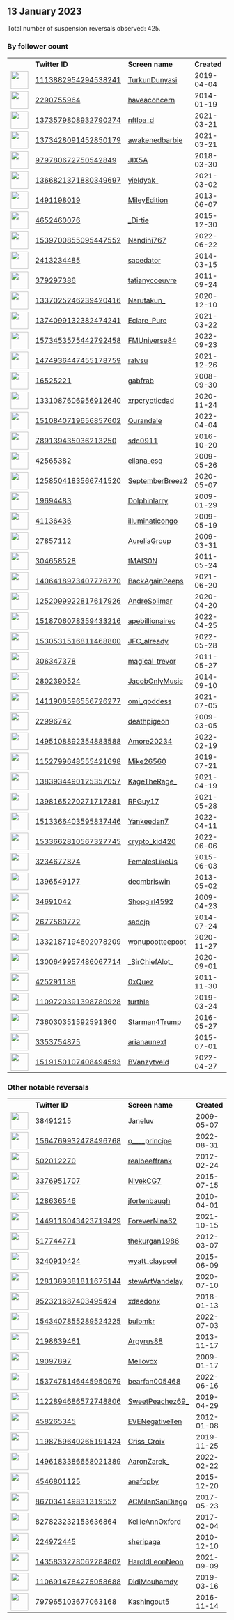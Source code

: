 
## 13 January 2023
Total number of suspension reversals observed: 425.

### By follower count
<table><tr><th></th><th align="left">Twitter ID</th><th align="left">Screen name</th>
<th align="left">Created</th><th align="left">Status</th><th align="left">Suspended</th><th align="left">Followers</th>
<tr><td><a href="https://pbs.twimg.com/profile_images/1632745961502941186/0REZlxG4_normal.jpg"><img src="https://pbs.twimg.com/profile_images/1632745961502941186/0REZlxG4_normal.jpg" width="40px" height="40px" align="center"/></a></td><td><a href="https://twitter.com/intent/user?user_id=1113882954294538241">1113882954294538241</a></td><td><a href="https://twitter.com/TurkunDunyasi">TurkunDunyasi</a></td><td>2019-04-04</td><td align="center"></td><td>2023-01-09</td><td>124095</td></tr>
<tr><td><a href="https://pbs.twimg.com/profile_images/1419624665211879424/RCRrKihx_normal.jpg"><img src="https://pbs.twimg.com/profile_images/1419624665211879424/RCRrKihx_normal.jpg" width="40px" height="40px" align="center"/></a></td><td><a href="https://twitter.com/intent/user?user_id=2290755964">2290755964</a></td><td><a href="https://twitter.com/haveaconcern">haveaconcern</a></td><td>2014-01-19</td><td align="center"></td><td>2022-12-29</td><td>48637</td></tr>
<tr><td><a href="https://pbs.twimg.com/profile_images/1546236224972546048/QxSbUayp_normal.jpg"><img src="https://pbs.twimg.com/profile_images/1546236224972546048/QxSbUayp_normal.jpg" width="40px" height="40px" align="center"/></a></td><td><a href="https://twitter.com/intent/user?user_id=1373579808932790274">1373579808932790274</a></td><td><a href="https://twitter.com/nftloa_d">nftloa_d</a></td><td>2021-03-21</td><td align="center"></td><td>2023-01-09</td><td>44789</td></tr>
<tr><td><a href="https://pbs.twimg.com/profile_images/1648138152001798145/B_If5EvM_normal.jpg"><img src="https://pbs.twimg.com/profile_images/1648138152001798145/B_If5EvM_normal.jpg" width="40px" height="40px" align="center"/></a></td><td><a href="https://twitter.com/intent/user?user_id=1373428091452850179">1373428091452850179</a></td><td><a href="https://twitter.com/awakenedbarbie">awakenedbarbie</a></td><td>2021-03-21</td><td align="center"></td><td>2022-12-28</td><td>33596</td></tr>
<tr><td><a href="https://pbs.twimg.com/profile_images/1570701595960131585/A5wUTNEj_normal.jpg"><img src="https://pbs.twimg.com/profile_images/1570701595960131585/A5wUTNEj_normal.jpg" width="40px" height="40px" align="center"/></a></td><td><a href="https://twitter.com/intent/user?user_id=979780672750542849">979780672750542849</a></td><td><a href="https://twitter.com/JIX5A">JIX5A</a></td><td>2018-03-30</td><td align="center"></td><td>2022-10-06</td><td>27158</td></tr>
<tr><td><a href="https://pbs.twimg.com/profile_images/1618279439388786691/MX12v98d_normal.jpg"><img src="https://pbs.twimg.com/profile_images/1618279439388786691/MX12v98d_normal.jpg" width="40px" height="40px" align="center"/></a></td><td><a href="https://twitter.com/intent/user?user_id=1366821371880349697">1366821371880349697</a></td><td><a href="https://twitter.com/yieldyak_">yieldyak_</a></td><td>2021-03-02</td><td align="center"></td><td>2022-12-19</td><td>24911</td></tr>
<tr><td><a href="https://pbs.twimg.com/profile_images/1650209677307781121/YSYVtdop_normal.jpg"><img src="https://pbs.twimg.com/profile_images/1650209677307781121/YSYVtdop_normal.jpg" width="40px" height="40px" align="center"/></a></td><td><a href="https://twitter.com/intent/user?user_id=1491198019">1491198019</a></td><td><a href="https://twitter.com/MileyEdition">MileyEdition</a></td><td>2013-06-07</td><td align="center"></td><td>2022-09-16</td><td>23795</td></tr>
<tr><td><a href="https://pbs.twimg.com/profile_images/1115373411738501120/PrxaC2Hi_normal.jpg"><img src="https://pbs.twimg.com/profile_images/1115373411738501120/PrxaC2Hi_normal.jpg" width="40px" height="40px" align="center"/></a></td><td><a href="https://twitter.com/intent/user?user_id=4652460076">4652460076</a></td><td><a href="https://twitter.com/_Dirtie">_Dirtie</a></td><td>2015-12-30</td><td align="center"></td><td>2023-01-09</td><td>18247</td></tr>
<tr><td><a href="https://pbs.twimg.com/profile_images/1556339920314085376/iSGXULTg_normal.jpg"><img src="https://pbs.twimg.com/profile_images/1556339920314085376/iSGXULTg_normal.jpg" width="40px" height="40px" align="center"/></a></td><td><a href="https://twitter.com/intent/user?user_id=1539700855095447552">1539700855095447552</a></td><td><a href="https://twitter.com/Nandini767">Nandini767</a></td><td>2022-06-22</td><td align="center"></td><td>2023-01-08</td><td>17887</td></tr>
<tr><td><a href="https://pbs.twimg.com/profile_images/1531710193683374083/f2Y1cyg6_normal.jpg"><img src="https://pbs.twimg.com/profile_images/1531710193683374083/f2Y1cyg6_normal.jpg" width="40px" height="40px" align="center"/></a></td><td><a href="https://twitter.com/intent/user?user_id=2413234485">2413234485</a></td><td><a href="https://twitter.com/sacedator">sacedator</a></td><td>2014-03-15</td><td align="center"></td><td>2023-01-09</td><td>17081</td></tr>
<tr><td><a href="https://pbs.twimg.com/profile_images/1625760149/photo-Tatiana_normal.jpg"><img src="https://pbs.twimg.com/profile_images/1625760149/photo-Tatiana_normal.jpg" width="40px" height="40px" align="center"/></a></td><td><a href="https://twitter.com/intent/user?user_id=379297386">379297386</a></td><td><a href="https://twitter.com/tatianycoeuvre">tatianycoeuvre</a></td><td>2011-09-24</td><td align="center"></td><td>2022-05-28</td><td>16522</td></tr>
<tr><td><a href="https://pbs.twimg.com/profile_images/1642839062490001408/rOBldbuI_normal.jpg"><img src="https://pbs.twimg.com/profile_images/1642839062490001408/rOBldbuI_normal.jpg" width="40px" height="40px" align="center"/></a></td><td><a href="https://twitter.com/intent/user?user_id=1337025246239420416">1337025246239420416</a></td><td><a href="https://twitter.com/Narutakun_">Narutakun_</a></td><td>2020-12-10</td><td align="center"></td><td>2022-11-19</td><td>16513</td></tr>
<tr><td><a href="https://pbs.twimg.com/profile_images/1583916407611305984/V7D46QuK_normal.jpg"><img src="https://pbs.twimg.com/profile_images/1583916407611305984/V7D46QuK_normal.jpg" width="40px" height="40px" align="center"/></a></td><td><a href="https://twitter.com/intent/user?user_id=1374099132382474241">1374099132382474241</a></td><td><a href="https://twitter.com/Eclare_Pure">Eclare_Pure</a></td><td>2021-03-22</td><td align="center"></td><td>2022-12-04</td><td>15536</td></tr>
<tr><td><a href="https://pbs.twimg.com/profile_images/1667527076591616002/sJ9rei0C_normal.jpg"><img src="https://pbs.twimg.com/profile_images/1667527076591616002/sJ9rei0C_normal.jpg" width="40px" height="40px" align="center"/></a></td><td><a href="https://twitter.com/intent/user?user_id=1573453575442792458">1573453575442792458</a></td><td><a href="https://twitter.com/FMUniverse84">FMUniverse84</a></td><td>2022-09-23</td><td align="center"></td><td>2023-01-10</td><td>12954</td></tr>
<tr><td><a href="https://pbs.twimg.com/profile_images/1625002776466976771/dSdYarFx_normal.jpg"><img src="https://pbs.twimg.com/profile_images/1625002776466976771/dSdYarFx_normal.jpg" width="40px" height="40px" align="center"/></a></td><td><a href="https://twitter.com/intent/user?user_id=1474936447455178759">1474936447455178759</a></td><td><a href="https://twitter.com/ralvsu">ralvsu</a></td><td>2021-12-26</td><td align="center"></td><td>2023-01-12</td><td>12937</td></tr>
<tr><td><a href="https://pbs.twimg.com/profile_images/1664276425409699840/sa6_3jKR_normal.jpg"><img src="https://pbs.twimg.com/profile_images/1664276425409699840/sa6_3jKR_normal.jpg" width="40px" height="40px" align="center"/></a></td><td><a href="https://twitter.com/intent/user?user_id=16525221">16525221</a></td><td><a href="https://twitter.com/gabfrab">gabfrab</a></td><td>2008-09-30</td><td align="center"></td><td>2023-01-12</td><td>11259</td></tr>
<tr><td><a href="https://pbs.twimg.com/profile_images/1614281218199093250/kUz98nIQ_normal.jpg"><img src="https://pbs.twimg.com/profile_images/1614281218199093250/kUz98nIQ_normal.jpg" width="40px" height="40px" align="center"/></a></td><td><a href="https://twitter.com/intent/user?user_id=1331087606956912640">1331087606956912640</a></td><td><a href="https://twitter.com/xrpcrypticdad">xrpcrypticdad</a></td><td>2020-11-24</td><td align="center">🚫</td><td>2022-10-29</td><td>10707</td></tr>
<tr><td><a href="https://pbs.twimg.com/profile_images/1623783870981197827/tRIhsCgN_normal.jpg"><img src="https://pbs.twimg.com/profile_images/1623783870981197827/tRIhsCgN_normal.jpg" width="40px" height="40px" align="center"/></a></td><td><a href="https://twitter.com/intent/user?user_id=1510840719656857602">1510840719656857602</a></td><td><a href="https://twitter.com/Qurandale">Qurandale</a></td><td>2022-04-04</td><td align="center"></td><td>2023-01-10</td><td>9905</td></tr>
<tr><td><a href="https://pbs.twimg.com/profile_images/951587157310935040/LebuDghX_normal.jpg"><img src="https://pbs.twimg.com/profile_images/951587157310935040/LebuDghX_normal.jpg" width="40px" height="40px" align="center"/></a></td><td><a href="https://twitter.com/intent/user?user_id=789139435036213250">789139435036213250</a></td><td><a href="https://twitter.com/sdc0911">sdc0911</a></td><td>2016-10-20</td><td align="center"></td><td></td><td>9147</td></tr>
<tr><td><a href="https://pbs.twimg.com/profile_images/1660659466755293185/dLOvdMaw_normal.jpg"><img src="https://pbs.twimg.com/profile_images/1660659466755293185/dLOvdMaw_normal.jpg" width="40px" height="40px" align="center"/></a></td><td><a href="https://twitter.com/intent/user?user_id=42565382">42565382</a></td><td><a href="https://twitter.com/eliana_esq">eliana_esq</a></td><td>2009-05-26</td><td align="center"></td><td>2023-01-09</td><td>8800</td></tr>
<tr><td><a href="https://pbs.twimg.com/profile_images/1299501813809414144/m6QdJCkb_normal.jpg"><img src="https://pbs.twimg.com/profile_images/1299501813809414144/m6QdJCkb_normal.jpg" width="40px" height="40px" align="center"/></a></td><td><a href="https://twitter.com/intent/user?user_id=1258504183566741520">1258504183566741520</a></td><td><a href="https://twitter.com/SeptemberBreez2">SeptemberBreez2</a></td><td>2020-05-07</td><td align="center"></td><td>2023-01-09</td><td>8061</td></tr>
<tr><td><a href="https://pbs.twimg.com/profile_images/1468596162978406406/8c-HkHkf_normal.jpg"><img src="https://pbs.twimg.com/profile_images/1468596162978406406/8c-HkHkf_normal.jpg" width="40px" height="40px" align="center"/></a></td><td><a href="https://twitter.com/intent/user?user_id=19694483">19694483</a></td><td><a href="https://twitter.com/Dolphinlarry">Dolphinlarry</a></td><td>2009-01-29</td><td align="center"></td><td>2023-01-02</td><td>7693</td></tr>
<tr><td><a href="https://pbs.twimg.com/profile_images/1661314861471526918/SgtFI-9__normal.jpg"><img src="https://pbs.twimg.com/profile_images/1661314861471526918/SgtFI-9__normal.jpg" width="40px" height="40px" align="center"/></a></td><td><a href="https://twitter.com/intent/user?user_id=41136436">41136436</a></td><td><a href="https://twitter.com/illuminaticongo">illuminaticongo</a></td><td>2009-05-19</td><td align="center"></td><td>2023-01-12</td><td>7626</td></tr>
<tr><td><a href="https://pbs.twimg.com/profile_images/719585101999435777/BEuAL3si_normal.jpg"><img src="https://pbs.twimg.com/profile_images/719585101999435777/BEuAL3si_normal.jpg" width="40px" height="40px" align="center"/></a></td><td><a href="https://twitter.com/intent/user?user_id=27857112">27857112</a></td><td><a href="https://twitter.com/AureliaGroup">AureliaGroup</a></td><td>2009-03-31</td><td align="center"></td><td></td><td>7509</td></tr>
<tr><td><a href="https://pbs.twimg.com/profile_images/1601297364152733696/-5hRbqHg_normal.jpg"><img src="https://pbs.twimg.com/profile_images/1601297364152733696/-5hRbqHg_normal.jpg" width="40px" height="40px" align="center"/></a></td><td><a href="https://twitter.com/intent/user?user_id=304658528">304658528</a></td><td><a href="https://twitter.com/tMAIS0N">tMAIS0N</a></td><td>2011-05-24</td><td align="center"></td><td>2023-01-13</td><td>7201</td></tr>
<tr><td><a href="https://pbs.twimg.com/profile_images/1518361760612376578/D-dYS3X__normal.jpg"><img src="https://pbs.twimg.com/profile_images/1518361760612376578/D-dYS3X__normal.jpg" width="40px" height="40px" align="center"/></a></td><td><a href="https://twitter.com/intent/user?user_id=1406418973407776770">1406418973407776770</a></td><td><a href="https://twitter.com/BackAgainPeeps">BackAgainPeeps</a></td><td>2021-06-20</td><td align="center"></td><td>2022-05-19</td><td>7001</td></tr>
<tr><td><a href="https://pbs.twimg.com/profile_images/1612541588944592915/RPJmrX52_normal.jpg"><img src="https://pbs.twimg.com/profile_images/1612541588944592915/RPJmrX52_normal.jpg" width="40px" height="40px" align="center"/></a></td><td><a href="https://twitter.com/intent/user?user_id=1252099922817617926">1252099922817617926</a></td><td><a href="https://twitter.com/AndreSolimar">AndreSolimar</a></td><td>2020-04-20</td><td align="center"></td><td>2023-01-03</td><td>6421</td></tr>
<tr><td><a href="https://pbs.twimg.com/profile_images/1630657775423332363/uYFgopIS_normal.jpg"><img src="https://pbs.twimg.com/profile_images/1630657775423332363/uYFgopIS_normal.jpg" width="40px" height="40px" align="center"/></a></td><td><a href="https://twitter.com/intent/user?user_id=1518706078359433216">1518706078359433216</a></td><td><a href="https://twitter.com/apebillionairec">apebillionairec</a></td><td>2022-04-25</td><td align="center"></td><td>2023-01-13</td><td>6093</td></tr>
<tr><td><a href="https://pbs.twimg.com/profile_images/1663686784675348481/dOG40AVl_normal.jpg"><img src="https://pbs.twimg.com/profile_images/1663686784675348481/dOG40AVl_normal.jpg" width="40px" height="40px" align="center"/></a></td><td><a href="https://twitter.com/intent/user?user_id=1530531516811468800">1530531516811468800</a></td><td><a href="https://twitter.com/JFC_already">JFC_already</a></td><td>2022-05-28</td><td align="center"></td><td>2023-01-09</td><td>5838</td></tr>
<tr><td><a href="https://pbs.twimg.com/profile_images/1618473942938681344/aV3sZZhy_normal.jpg"><img src="https://pbs.twimg.com/profile_images/1618473942938681344/aV3sZZhy_normal.jpg" width="40px" height="40px" align="center"/></a></td><td><a href="https://twitter.com/intent/user?user_id=306347378">306347378</a></td><td><a href="https://twitter.com/magical_trevor">magical_trevor</a></td><td>2011-05-27</td><td align="center"></td><td></td><td>5468</td></tr>
<tr><td><a href="https://pbs.twimg.com/profile_images/1563694410155663360/wGF_IT-g_normal.jpg"><img src="https://pbs.twimg.com/profile_images/1563694410155663360/wGF_IT-g_normal.jpg" width="40px" height="40px" align="center"/></a></td><td><a href="https://twitter.com/intent/user?user_id=2802390524">2802390524</a></td><td><a href="https://twitter.com/JacobOnlyMusic">JacobOnlyMusic</a></td><td>2014-09-10</td><td align="center"></td><td>2023-01-10</td><td>5255</td></tr>
<tr><td><a href="https://pbs.twimg.com/profile_images/1622658167036592128/5PNncU71_normal.jpg"><img src="https://pbs.twimg.com/profile_images/1622658167036592128/5PNncU71_normal.jpg" width="40px" height="40px" align="center"/></a></td><td><a href="https://twitter.com/intent/user?user_id=1411908596556726277">1411908596556726277</a></td><td><a href="https://twitter.com/omi_goddess">omi_goddess</a></td><td>2021-07-05</td><td align="center"></td><td>2023-01-10</td><td>5029</td></tr>
<tr><td><a href="https://pbs.twimg.com/profile_images/1671552214295511040/0iQmzYk-_normal.jpg"><img src="https://pbs.twimg.com/profile_images/1671552214295511040/0iQmzYk-_normal.jpg" width="40px" height="40px" align="center"/></a></td><td><a href="https://twitter.com/intent/user?user_id=22996742">22996742</a></td><td><a href="https://twitter.com/deathpigeon">deathpigeon</a></td><td>2009-03-05</td><td align="center"></td><td>2023-01-09</td><td>4587</td></tr>
<tr><td><a href="https://pbs.twimg.com/profile_images/1667360703420792832/1pOfBvag_normal.jpg"><img src="https://pbs.twimg.com/profile_images/1667360703420792832/1pOfBvag_normal.jpg" width="40px" height="40px" align="center"/></a></td><td><a href="https://twitter.com/intent/user?user_id=1495108892354883588">1495108892354883588</a></td><td><a href="https://twitter.com/Amore20234">Amore20234</a></td><td>2022-02-19</td><td align="center"></td><td>2022-03-23</td><td>4412</td></tr>
<tr><td><a href="https://pbs.twimg.com/profile_images/1654265018177781760/lryFBjHZ_normal.jpg"><img src="https://pbs.twimg.com/profile_images/1654265018177781760/lryFBjHZ_normal.jpg" width="40px" height="40px" align="center"/></a></td><td><a href="https://twitter.com/intent/user?user_id=1152799648555421698">1152799648555421698</a></td><td><a href="https://twitter.com/Mike26560">Mike26560</a></td><td>2019-07-21</td><td align="center">🚫</td><td>2022-12-25</td><td>4287</td></tr>
<tr><td><a href="https://pbs.twimg.com/profile_images/1663903114468925440/9bbxmeKI_normal.jpg"><img src="https://pbs.twimg.com/profile_images/1663903114468925440/9bbxmeKI_normal.jpg" width="40px" height="40px" align="center"/></a></td><td><a href="https://twitter.com/intent/user?user_id=1383934490125357057">1383934490125357057</a></td><td><a href="https://twitter.com/KageTheRage_">KageTheRage_</a></td><td>2021-04-19</td><td align="center"></td><td>2023-01-10</td><td>4252</td></tr>
<tr><td><a href="https://pbs.twimg.com/profile_images/1634693924722970624/aBJHi2jK_normal.png"><img src="https://pbs.twimg.com/profile_images/1634693924722970624/aBJHi2jK_normal.png" width="40px" height="40px" align="center"/></a></td><td><a href="https://twitter.com/intent/user?user_id=1398165270271717381">1398165270271717381</a></td><td><a href="https://twitter.com/RPGuy17">RPGuy17</a></td><td>2021-05-28</td><td align="center"></td><td>2023-01-10</td><td>4228</td></tr>
<tr><td><a href="https://pbs.twimg.com/profile_images/1659019607737266176/ZZiUI23K_normal.jpg"><img src="https://pbs.twimg.com/profile_images/1659019607737266176/ZZiUI23K_normal.jpg" width="40px" height="40px" align="center"/></a></td><td><a href="https://twitter.com/intent/user?user_id=1513366403595837446">1513366403595837446</a></td><td><a href="https://twitter.com/Yankeedan7">Yankeedan7</a></td><td>2022-04-11</td><td align="center"></td><td>2022-05-29</td><td>4091</td></tr>
<tr><td><a href="https://pbs.twimg.com/profile_images/1667230277767143435/YTr12zKu_normal.png"><img src="https://pbs.twimg.com/profile_images/1667230277767143435/YTr12zKu_normal.png" width="40px" height="40px" align="center"/></a></td><td><a href="https://twitter.com/intent/user?user_id=1533662810567327745">1533662810567327745</a></td><td><a href="https://twitter.com/crypto_kid420">crypto_kid420</a></td><td>2022-06-06</td><td align="center"></td><td>2023-01-13</td><td>3811</td></tr>
<tr><td><a href="https://pbs.twimg.com/profile_images/989617369138974720/M3_rHmrO_normal.jpg"><img src="https://pbs.twimg.com/profile_images/989617369138974720/M3_rHmrO_normal.jpg" width="40px" height="40px" align="center"/></a></td><td><a href="https://twitter.com/intent/user?user_id=3234677874">3234677874</a></td><td><a href="https://twitter.com/FemalesLikeUs">FemalesLikeUs</a></td><td>2015-06-03</td><td align="center">👋</td><td></td><td>3801</td></tr>
<tr><td><a href="https://pbs.twimg.com/profile_images/1599062663442534400/WFJOp7cS_normal.jpg"><img src="https://pbs.twimg.com/profile_images/1599062663442534400/WFJOp7cS_normal.jpg" width="40px" height="40px" align="center"/></a></td><td><a href="https://twitter.com/intent/user?user_id=1396549177">1396549177</a></td><td><a href="https://twitter.com/decmbriswin">decmbriswin</a></td><td>2013-05-02</td><td align="center"></td><td>2022-12-22</td><td>3736</td></tr>
<tr><td><a href="https://pbs.twimg.com/profile_images/1296129628474466306/tj2SR3pz_normal.jpg"><img src="https://pbs.twimg.com/profile_images/1296129628474466306/tj2SR3pz_normal.jpg" width="40px" height="40px" align="center"/></a></td><td><a href="https://twitter.com/intent/user?user_id=34691042">34691042</a></td><td><a href="https://twitter.com/Shopgirl4592">Shopgirl4592</a></td><td>2009-04-23</td><td align="center"></td><td>2023-01-08</td><td>3464</td></tr>
<tr><td><a href="https://pbs.twimg.com/profile_images/1289228625385070593/J1ydcd_k_normal.jpg"><img src="https://pbs.twimg.com/profile_images/1289228625385070593/J1ydcd_k_normal.jpg" width="40px" height="40px" align="center"/></a></td><td><a href="https://twitter.com/intent/user?user_id=2677580772">2677580772</a></td><td><a href="https://twitter.com/sadcjp">sadcjp</a></td><td>2014-07-24</td><td align="center"></td><td>2022-10-21</td><td>3346</td></tr>
<tr><td><a href="https://pbs.twimg.com/profile_images/1668710662305087488/w3UHNg19_normal.jpg"><img src="https://pbs.twimg.com/profile_images/1668710662305087488/w3UHNg19_normal.jpg" width="40px" height="40px" align="center"/></a></td><td><a href="https://twitter.com/intent/user?user_id=1332187194602078209">1332187194602078209</a></td><td><a href="https://twitter.com/wonupootteepoot">wonupootteepoot</a></td><td>2020-11-27</td><td align="center"></td><td>2023-01-01</td><td>3286</td></tr>
<tr><td><a href="https://pbs.twimg.com/profile_images/1658874260717445121/MQ_UGC9d_normal.jpg"><img src="https://pbs.twimg.com/profile_images/1658874260717445121/MQ_UGC9d_normal.jpg" width="40px" height="40px" align="center"/></a></td><td><a href="https://twitter.com/intent/user?user_id=1300649957486067714">1300649957486067714</a></td><td><a href="https://twitter.com/_SirChiefAlot_">_SirChiefAlot_</a></td><td>2020-09-01</td><td align="center"></td><td>2023-01-08</td><td>3281</td></tr>
<tr><td><a href="https://pbs.twimg.com/profile_images/1669367103130853376/w2CxQK3j_normal.jpg"><img src="https://pbs.twimg.com/profile_images/1669367103130853376/w2CxQK3j_normal.jpg" width="40px" height="40px" align="center"/></a></td><td><a href="https://twitter.com/intent/user?user_id=425291188">425291188</a></td><td><a href="https://twitter.com/0xQuez">0xQuez</a></td><td>2011-11-30</td><td align="center"></td><td>2023-01-12</td><td>3133</td></tr>
<tr><td><a href="https://pbs.twimg.com/profile_images/1652656096912510976/PLXzeWIM_normal.jpg"><img src="https://pbs.twimg.com/profile_images/1652656096912510976/PLXzeWIM_normal.jpg" width="40px" height="40px" align="center"/></a></td><td><a href="https://twitter.com/intent/user?user_id=1109720391398780928">1109720391398780928</a></td><td><a href="https://twitter.com/turthle">turthle</a></td><td>2019-03-24</td><td align="center">🔒</td><td>2022-11-17</td><td>3112</td></tr>
<tr><td><a href="https://pbs.twimg.com/profile_images/1616155575536214016/9JPvrhwz_normal.jpg"><img src="https://pbs.twimg.com/profile_images/1616155575536214016/9JPvrhwz_normal.jpg" width="40px" height="40px" align="center"/></a></td><td><a href="https://twitter.com/intent/user?user_id=736030351592591360">736030351592591360</a></td><td><a href="https://twitter.com/Starman4Trump">Starman4Trump</a></td><td>2016-05-27</td><td align="center"></td><td></td><td>2982</td></tr>
<tr><td><a href="https://pbs.twimg.com/profile_images/1579611045449981953/RCb3GNky_normal.jpg"><img src="https://pbs.twimg.com/profile_images/1579611045449981953/RCb3GNky_normal.jpg" width="40px" height="40px" align="center"/></a></td><td><a href="https://twitter.com/intent/user?user_id=3353754875">3353754875</a></td><td><a href="https://twitter.com/arianaunext">arianaunext</a></td><td>2015-07-01</td><td align="center"></td><td>2022-11-26</td><td>2977</td></tr>
<tr><td><a href="https://pbs.twimg.com/profile_images/1520197849991966720/Ukw4Wibb_normal.jpg"><img src="https://pbs.twimg.com/profile_images/1520197849991966720/Ukw4Wibb_normal.jpg" width="40px" height="40px" align="center"/></a></td><td><a href="https://twitter.com/intent/user?user_id=1519150107408494593">1519150107408494593</a></td><td><a href="https://twitter.com/BVanzytveld">BVanzytveld</a></td><td>2022-04-27</td><td align="center"></td><td>2023-01-09</td><td>2931</td></tr>
</table>

### Other notable reversals
<table><tr><th></th><th align="left">Twitter ID</th><th align="left">Screen name</th>
<th align="left">Created</th><th align="left">Status</th><th align="left">Suspended</th><th align="left">Followers</th>
<tr><td><a href="https://pbs.twimg.com/profile_images/667094326011269121/2OjQ6xq7_normal.jpg"><img src="https://pbs.twimg.com/profile_images/667094326011269121/2OjQ6xq7_normal.jpg" width="40px" height="40px" align="center"/></a></td><td><a href="https://twitter.com/intent/user?user_id=38491215">38491215</a></td><td><a href="https://twitter.com/Janeluv">Janeluv</a></td><td>2009-05-07</td><td align="center"></td><td>2023-01-10</td><td>2353</td></tr>
<tr><td><a href="https://pbs.twimg.com/profile_images/1564969159569690624/qjyIItrN_normal.jpg"><img src="https://pbs.twimg.com/profile_images/1564969159569690624/qjyIItrN_normal.jpg" width="40px" height="40px" align="center"/></a></td><td><a href="https://twitter.com/intent/user?user_id=1564769932478496768">1564769932478496768</a></td><td><a href="https://twitter.com/o____principe">o____principe</a></td><td>2022-08-31</td><td align="center"></td><td>2023-01-09</td><td>235</td></tr>
<tr><td><a href="https://pbs.twimg.com/profile_images/851252597281271808/shUNU5aW_normal.jpg"><img src="https://pbs.twimg.com/profile_images/851252597281271808/shUNU5aW_normal.jpg" width="40px" height="40px" align="center"/></a></td><td><a href="https://twitter.com/intent/user?user_id=502012270">502012270</a></td><td><a href="https://twitter.com/realbeeffrank">realbeeffrank</a></td><td>2012-02-24</td><td align="center"></td><td>2023-01-06</td><td>247</td></tr>
<tr><td><a href="https://pbs.twimg.com/profile_images/1508315452774178817/BmRelsXO_normal.jpg"><img src="https://pbs.twimg.com/profile_images/1508315452774178817/BmRelsXO_normal.jpg" width="40px" height="40px" align="center"/></a></td><td><a href="https://twitter.com/intent/user?user_id=3376951707">3376951707</a></td><td><a href="https://twitter.com/NivekCG7">NivekCG7</a></td><td>2015-07-15</td><td align="center">🚫</td><td>2023-01-09</td><td>899</td></tr>
<tr><td><a href="https://pbs.twimg.com/profile_images/452980972380643328/yW5D-vq5_normal.jpeg"><img src="https://pbs.twimg.com/profile_images/452980972380643328/yW5D-vq5_normal.jpeg" width="40px" height="40px" align="center"/></a></td><td><a href="https://twitter.com/intent/user?user_id=128636546">128636546</a></td><td><a href="https://twitter.com/jfortenbaugh">jfortenbaugh</a></td><td>2010-04-01</td><td align="center"></td><td>2023-01-12</td><td>596</td></tr>
<tr><td><a href="https://pbs.twimg.com/profile_images/1646640748790521861/SMm7uJTQ_normal.jpg"><img src="https://pbs.twimg.com/profile_images/1646640748790521861/SMm7uJTQ_normal.jpg" width="40px" height="40px" align="center"/></a></td><td><a href="https://twitter.com/intent/user?user_id=1449116043423719429">1449116043423719429</a></td><td><a href="https://twitter.com/ForeverNina62">ForeverNina62</a></td><td>2021-10-15</td><td align="center"></td><td>2023-01-12</td><td>445</td></tr>
<tr><td><a href="https://pbs.twimg.com/profile_images/1611824932811378688/o6LhzxDx_normal.jpg"><img src="https://pbs.twimg.com/profile_images/1611824932811378688/o6LhzxDx_normal.jpg" width="40px" height="40px" align="center"/></a></td><td><a href="https://twitter.com/intent/user?user_id=517744771">517744771</a></td><td><a href="https://twitter.com/thekurgan1986">thekurgan1986</a></td><td>2012-03-07</td><td align="center"></td><td>2023-01-08</td><td>137</td></tr>
<tr><td><a href="https://pbs.twimg.com/profile_images/1329357843523194885/RAq5ucCm_normal.jpg"><img src="https://pbs.twimg.com/profile_images/1329357843523194885/RAq5ucCm_normal.jpg" width="40px" height="40px" align="center"/></a></td><td><a href="https://twitter.com/intent/user?user_id=3240910424">3240910424</a></td><td><a href="https://twitter.com/wyatt_claypool">wyatt_claypool</a></td><td>2015-06-09</td><td align="center"></td><td>2023-01-11</td><td>2586</td></tr>
<tr><td><a href="https://pbs.twimg.com/profile_images/1478087929004179457/trt-pFHN_normal.jpg"><img src="https://pbs.twimg.com/profile_images/1478087929004179457/trt-pFHN_normal.jpg" width="40px" height="40px" align="center"/></a></td><td><a href="https://twitter.com/intent/user?user_id=1281389381811675144">1281389381811675144</a></td><td><a href="https://twitter.com/stewArtVandelay">stewArtVandelay</a></td><td>2020-07-10</td><td align="center"></td><td>2022-12-17</td><td>268</td></tr>
<tr><td><a href="https://pbs.twimg.com/profile_images/1609938625063419904/LJ-huRJq_normal.jpg"><img src="https://pbs.twimg.com/profile_images/1609938625063419904/LJ-huRJq_normal.jpg" width="40px" height="40px" align="center"/></a></td><td><a href="https://twitter.com/intent/user?user_id=952321687403495424">952321687403495424</a></td><td><a href="https://twitter.com/xdaedonx">xdaedonx</a></td><td>2018-01-13</td><td align="center"></td><td>2023-01-09</td><td>230</td></tr>
<tr><td><a href="https://pbs.twimg.com/profile_images/1543409026901282818/MbCB4eBl_normal.jpg"><img src="https://pbs.twimg.com/profile_images/1543409026901282818/MbCB4eBl_normal.jpg" width="40px" height="40px" align="center"/></a></td><td><a href="https://twitter.com/intent/user?user_id=1543407855289524225">1543407855289524225</a></td><td><a href="https://twitter.com/bulbmkr">bulbmkr</a></td><td>2022-07-03</td><td align="center"></td><td>2023-01-01</td><td>80</td></tr>
<tr><td><a href="https://pbs.twimg.com/profile_images/1179899722766721025/vitXCz61_normal.jpg"><img src="https://pbs.twimg.com/profile_images/1179899722766721025/vitXCz61_normal.jpg" width="40px" height="40px" align="center"/></a></td><td><a href="https://twitter.com/intent/user?user_id=2198639461">2198639461</a></td><td><a href="https://twitter.com/Argyrus88">Argyrus88</a></td><td>2013-11-17</td><td align="center"></td><td>2022-10-14</td><td>115</td></tr>
<tr><td><a href="https://pbs.twimg.com/profile_images/1413137095367950338/GxM3cngQ_normal.jpg"><img src="https://pbs.twimg.com/profile_images/1413137095367950338/GxM3cngQ_normal.jpg" width="40px" height="40px" align="center"/></a></td><td><a href="https://twitter.com/intent/user?user_id=19097897">19097897</a></td><td><a href="https://twitter.com/Mellovox">Mellovox</a></td><td>2009-01-17</td><td align="center"></td><td>2023-01-08</td><td>262</td></tr>
<tr><td><a href="https://pbs.twimg.com/profile_images/1620840913843912729/JXQHdDZk_normal.jpg"><img src="https://pbs.twimg.com/profile_images/1620840913843912729/JXQHdDZk_normal.jpg" width="40px" height="40px" align="center"/></a></td><td><a href="https://twitter.com/intent/user?user_id=1537478146445950979">1537478146445950979</a></td><td><a href="https://twitter.com/bearfan005468">bearfan005468</a></td><td>2022-06-16</td><td align="center">🚫</td><td>2023-01-09</td><td>1961</td></tr>
<tr><td><a href="https://pbs.twimg.com/profile_images/1597603953700753408/mpj2v2Pl_normal.jpg"><img src="https://pbs.twimg.com/profile_images/1597603953700753408/mpj2v2Pl_normal.jpg" width="40px" height="40px" align="center"/></a></td><td><a href="https://twitter.com/intent/user?user_id=1122894686572748806">1122894686572748806</a></td><td><a href="https://twitter.com/SweetPeachez69_">SweetPeachez69_</a></td><td>2019-04-29</td><td align="center"></td><td>2022-12-01</td><td>245</td></tr>
<tr><td><a href="https://pbs.twimg.com/profile_images/502934520237412352/PzYmiKcc_normal.jpeg"><img src="https://pbs.twimg.com/profile_images/502934520237412352/PzYmiKcc_normal.jpeg" width="40px" height="40px" align="center"/></a></td><td><a href="https://twitter.com/intent/user?user_id=458265345">458265345</a></td><td><a href="https://twitter.com/EVENegativeTen">EVENegativeTen</a></td><td>2012-01-08</td><td align="center"></td><td>2023-01-09</td><td>146</td></tr>
<tr><td><a href="https://pbs.twimg.com/profile_images/1198759901926834176/_gQIenU4_normal.jpg"><img src="https://pbs.twimg.com/profile_images/1198759901926834176/_gQIenU4_normal.jpg" width="40px" height="40px" align="center"/></a></td><td><a href="https://twitter.com/intent/user?user_id=1198759640265191424">1198759640265191424</a></td><td><a href="https://twitter.com/Criss_Croix">Criss_Croix</a></td><td>2019-11-25</td><td align="center"></td><td>2022-12-15</td><td>1218</td></tr>
<tr><td><a href="https://pbs.twimg.com/profile_images/1496183618032611335/AiB1P7PB_normal.jpg"><img src="https://pbs.twimg.com/profile_images/1496183618032611335/AiB1P7PB_normal.jpg" width="40px" height="40px" align="center"/></a></td><td><a href="https://twitter.com/intent/user?user_id=1496183386658021389">1496183386658021389</a></td><td><a href="https://twitter.com/AaronZarek_">AaronZarek_</a></td><td>2022-02-22</td><td align="center"></td><td>2023-01-09</td><td>192</td></tr>
<tr><td><a href="https://pbs.twimg.com/profile_images/691936804363243520/3rViNNyw_normal.jpg"><img src="https://pbs.twimg.com/profile_images/691936804363243520/3rViNNyw_normal.jpg" width="40px" height="40px" align="center"/></a></td><td><a href="https://twitter.com/intent/user?user_id=4546801125">4546801125</a></td><td><a href="https://twitter.com/anafopby">anafopby</a></td><td>2015-12-20</td><td align="center"></td><td>2023-01-11</td><td>700</td></tr>
<tr><td><a href="https://pbs.twimg.com/profile_images/1616236755090538497/INaXQvRN_normal.jpg"><img src="https://pbs.twimg.com/profile_images/1616236755090538497/INaXQvRN_normal.jpg" width="40px" height="40px" align="center"/></a></td><td><a href="https://twitter.com/intent/user?user_id=867034149831319552">867034149831319552</a></td><td><a href="https://twitter.com/ACMilanSanDiego">ACMilanSanDiego</a></td><td>2017-05-23</td><td align="center"></td><td>2023-01-11</td><td>2349</td></tr>
<tr><td><a href="https://pbs.twimg.com/profile_images/1656337509201362945/cGUgUGCo_normal.jpg"><img src="https://pbs.twimg.com/profile_images/1656337509201362945/cGUgUGCo_normal.jpg" width="40px" height="40px" align="center"/></a></td><td><a href="https://twitter.com/intent/user?user_id=827823232153636864">827823232153636864</a></td><td><a href="https://twitter.com/KellieAnnOxford">KellieAnnOxford</a></td><td>2017-02-04</td><td align="center"></td><td>2023-01-07</td><td>1943</td></tr>
<tr><td><a href="https://pbs.twimg.com/profile_images/1364603901278846982/ZEQsdfAV_normal.jpg"><img src="https://pbs.twimg.com/profile_images/1364603901278846982/ZEQsdfAV_normal.jpg" width="40px" height="40px" align="center"/></a></td><td><a href="https://twitter.com/intent/user?user_id=224972445">224972445</a></td><td><a href="https://twitter.com/sheripaga">sheripaga</a></td><td>2010-12-10</td><td align="center"></td><td>2023-01-09</td><td>229</td></tr>
<tr><td><a href="https://pbs.twimg.com/profile_images/1585805036243881984/eO6MwcQ8_normal.jpg"><img src="https://pbs.twimg.com/profile_images/1585805036243881984/eO6MwcQ8_normal.jpg" width="40px" height="40px" align="center"/></a></td><td><a href="https://twitter.com/intent/user?user_id=1435833278062284802">1435833278062284802</a></td><td><a href="https://twitter.com/HaroldLeonNeon">HaroldLeonNeon</a></td><td>2021-09-09</td><td align="center"></td><td>2023-01-01</td><td>422</td></tr>
<tr><td><a href="https://pbs.twimg.com/profile_images/1655715657277734914/PIP90vo1_normal.jpg"><img src="https://pbs.twimg.com/profile_images/1655715657277734914/PIP90vo1_normal.jpg" width="40px" height="40px" align="center"/></a></td><td><a href="https://twitter.com/intent/user?user_id=1106914784275058688">1106914784275058688</a></td><td><a href="https://twitter.com/DidiMouhamdy">DidiMouhamdy</a></td><td>2019-03-16</td><td align="center"></td><td>2023-01-08</td><td>661</td></tr>
<tr><td><a href="https://pbs.twimg.com/profile_images/1586801016489783297/u7u8ngIf_normal.jpg"><img src="https://pbs.twimg.com/profile_images/1586801016489783297/u7u8ngIf_normal.jpg" width="40px" height="40px" align="center"/></a></td><td><a href="https://twitter.com/intent/user?user_id=797965103677063168">797965103677063168</a></td><td><a href="https://twitter.com/Kashingout5">Kashingout5</a></td><td>2016-11-14</td><td align="center"></td><td>2023-01-09</td><td>90</td></tr>
</table>
